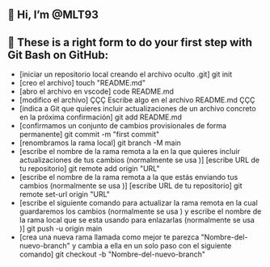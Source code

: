 <!---
MLT93/MLT93 is a ✨ special ✨ repository because its `README.md` (this file) appears on your GitHub profile.
You can click the Preview link to take a look at your changes.
--->

## 👋 Hi, I’m @MLT93

## 👀 These is a right form to do your first step with Git Bash on GitHub:
- [iniciar un repositorio local creando el archivo oculto .git]
        git init
- [creo el archivo] 
        touch "README.md"
- [abro el archivo en vscode] 
        code README.md
- [modifico el archivo]
        ÇÇÇ Escribe algo en el archivo README.md ÇÇÇ
- [indica a Git que quieres incluir actualizaciones de un archivo concreto en la próxima confirmación]
        git add README.md 
- [confirmamos un conjunto de cambios provisionales de forma permanente]
        git commit -m "first commit"
- [renombramos la rama local] 
        git branch -M main
- [escribe el nombre de la rama remota a la en la que quieres incluir actualizaciones de tus cambios (normalmente se usa <origin>)] [escribe URL de tu repositorio]
        git remote add origin "URL"
- [escribe el nombre de la rama remota a la que estás enviando tus cambios (normalmente se usa <origin>)] [escribe URL de tu repositorio]
        git remote set-url origin "URL"
- [escribe el siguiente comando para actualizar la rama remota en la cual guardaremos los cambios (normalmente se usa <origin>) y escribe el nombre de la rama local  que se esta usando para enlazarlas (normalmente se usa <main>)]
        git push -u origin main 
- [crea una nueva rama llamada como mejor te parezca "Nombre-del-nuevo-branch" y cambia a ella en un solo paso con el siguiente comando]
        git checkout -b "Nombre-del-nuevo-branch" 
